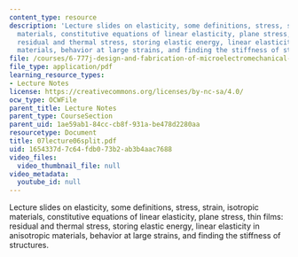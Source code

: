 ```yaml
---
content_type: resource
description: 'Lecture slides on elasticity, some definitions, stress, strain, isotropic
  materials, constitutive equations of linear elasticity, plane stress, thin films:
  residual and thermal stress, storing elastic energy, linear elasticity in anisotropic
  materials, behavior at large strains, and finding the stiffness of structures.'
file: /courses/6-777j-design-and-fabrication-of-microelectromechanical-devices-spring-2007/1654337d7c64fdb073b2ab3b4aac7688_07lecture06split.pdf
file_type: application/pdf
learning_resource_types:
- Lecture Notes
license: https://creativecommons.org/licenses/by-nc-sa/4.0/
ocw_type: OCWFile
parent_title: Lecture Notes
parent_type: CourseSection
parent_uid: 1ae59ab1-84cc-cb8f-931a-be478d2280aa
resourcetype: Document
title: 07lecture06split.pdf
uid: 1654337d-7c64-fdb0-73b2-ab3b4aac7688
video_files:
  video_thumbnail_file: null
video_metadata:
  youtube_id: null
---
```

Lecture slides on elasticity, some definitions, stress, strain, isotropic materials, constitutive equations of linear elasticity, plane stress, thin films: residual and thermal stress, storing elastic energy, linear elasticity in anisotropic materials, behavior at large strains, and finding the stiffness of structures.